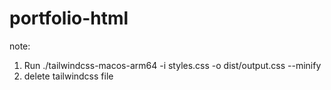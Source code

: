 # portfolio-html
note:
1. Run ./tailwindcss-macos-arm64 -i styles.css -o dist/output.css --minify
2. delete tailwindcss file 